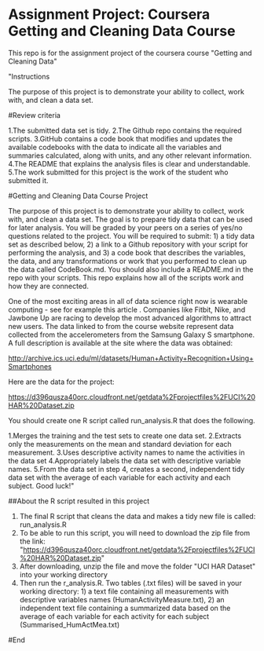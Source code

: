 # Assignment Project: Coursera Getting and Cleaning Data Course
This repo is for the assignment project of the coursera course  "Getting and Cleaning Data"

"Instructions

The purpose of this project is to demonstrate your ability to collect, work with, and clean a data set.

#Review criteria

1.The submitted data set is tidy.
2.The Github repo contains the required scripts.
3.GitHub contains a code book that modifies and updates the available codebooks with the data to indicate all the variables and summaries calculated, along with units, and any other relevant information.
4.The README that explains the analysis files is clear and understandable.
5.The work submitted for this project is the work of the student who submitted it.

#Getting and Cleaning Data Course Project

The purpose of this project is to demonstrate your ability to collect, work with, and clean a data set. The goal is to prepare tidy data that can be used for later analysis. You will be graded by your peers on a series of yes/no questions related to the project. You will be required to submit: 1) a tidy data set as described below, 2) a link to a Github repository with your script for performing the analysis, and 3) a code book that describes the variables, the data, and any transformations or work that you performed to clean up the data called CodeBook.md. You should also include a README.md in the repo with your scripts. This repo explains how all of the scripts work and how they are connected.

One of the most exciting areas in all of data science right now is wearable computing - see for example this article . Companies like Fitbit, Nike, and Jawbone Up are racing to develop the most advanced algorithms to attract new users. The data linked to from the course website represent data collected from the accelerometers from the Samsung Galaxy S smartphone. A full description is available at the site where the data was obtained:

http://archive.ics.uci.edu/ml/datasets/Human+Activity+Recognition+Using+Smartphones

Here are the data for the project:

https://d396qusza40orc.cloudfront.net/getdata%2Fprojectfiles%2FUCI%20HAR%20Dataset.zip

You should create one R script called run_analysis.R that does the following.

1.Merges the training and the test sets to create one data set.
2.Extracts only the measurements on the mean and standard deviation for each measurement.
3.Uses descriptive activity names to name the activities in the data set
4.Appropriately labels the data set with descriptive variable names.
5.From the data set in step 4, creates a second, independent tidy data set with the average of each variable for each activity and each subject.
Good luck!"

##About the R script resulted in this project

1. The final R script that cleans the data and makes a tidy new file is called: run_analysis.R
2. To be able to run this script, you will need to download the zip file from the link: "https://d396qusza40orc.cloudfront.net/getdata%2Fprojectfiles%2FUCI%20HAR%20Dataset.zip"
3. After downloading, unzip the file and move the folder "UCI HAR Dataset" into your working directory
4. Then run the r_analysis.R. Two tables (.txt files) will be saved in your working directory:  1) a text file containing all measurements with descriptive variables names (HumanActivityMeasure.txt), 2) an independent text file containing a summarized data based on the average of each variable for each activity for each subject (Summarised_HumActMea.txt)

#End




